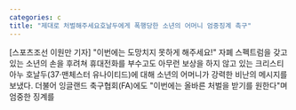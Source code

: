 ```yaml
---
categories: c
title: "제대로 처벌해주세요호날두에게 폭행당한 소년의 어머니 엄중징계 촉구"
---
```

[스포츠조선 이원만 기자] "이번에는 도망치지 못하게 해주세요!" 자폐 스펙트럼을 갖고 있는 소년의 손을 후려쳐 휴대전화를 부수고도 아무런 보상을 하지 않고 있는 크리스티아누 호날두(37·맨체스터 유나이티드)에 대해 소년의 어머니가 강력한 비난의 메시지를 보냈다. 더불어 잉글랜드 축구협회(FA)에도 "이번에는 올바른 처벌을 받기를 원한다"며 엄중한 징계를 
